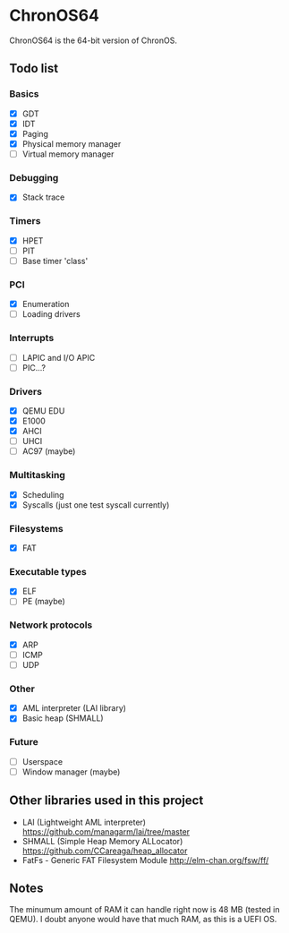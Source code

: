 # ChronOS64
ChronOS64 is the 64-bit version of ChronOS.

## Todo list

### Basics
- [x] GDT
- [x] IDT
- [x] Paging
- [x] Physical memory manager
- [ ] Virtual memory manager

### Debugging
- [x] Stack trace

### Timers
- [X] HPET
- [ ] PIT
- [ ] Base timer 'class'

### PCI
- [x] Enumeration
- [ ] Loading drivers

### Interrupts
- [ ] LAPIC and I/O APIC
- [ ] PIC...?

### Drivers
- [x] QEMU EDU
- [x] E1000
- [x] AHCI
- [ ] UHCI
- [ ] AC97 (maybe)

### Multitasking
- [x] Scheduling
- [x] Syscalls (just one test syscall currently)

### Filesystems
- [x] FAT

### Executable types
- [x] ELF
- [ ] PE (maybe)

### Network protocols
- [x] ARP
- [ ] ICMP
- [ ] UDP

### Other
- [x] AML interpreter (LAI library)
- [x] Basic heap (SHMALL)

### Future
- [ ] Userspace
- [ ] Window manager (maybe)

## Other libraries used in this project
- LAI (Lightweight AML interpreter) https://github.com/managarm/lai/tree/master
- SHMALL (Simple Heap Memory ALLocator) https://github.com/CCareaga/heap_allocator
- FatFs - Generic FAT Filesystem Module http://elm-chan.org/fsw/ff/

## Notes
The minumum amount of RAM it can handle right now is 48 MB (tested in QEMU). I doubt anyone would have that much RAM, as this is a UEFI OS.
